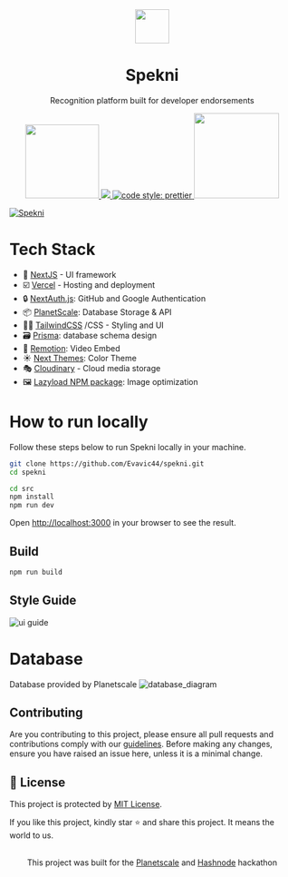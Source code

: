 <div align="center">
<a href="https://spekni.vercel.app"><img src="https://user-images.githubusercontent.com/62628408/180232284-6f172c0b-6b34-4189-819d-4d270424003f.svg" width="60px"></a>
</div>

<div align="center">
<h1>Spekni</h1>
<p>Recognition platform built for developer endorsements</p>
</div>

<p align="center">
<a href="https://vercel.com/evavic44/spekni/4g6cAgSJ2JQcGxpwQew77Ny9jDdC">
  <img src="https://user-images.githubusercontent.com/62628408/178318439-dd015ff3-5ebd-43d8-a84f-6f6d4876a5b0.svg" width="130px">
</a>

<a href="https://prisma.io/">
    <img src="https://img.shields.io/badge/Prisma-3982CE?style=for-the-badge&logo=Prisma&logoColor=white">
</a>
    
<a href="https://hashnode.com">
<img alt="code style: prettier" src="https://img.shields.io/badge/Hashnode-2962FF?style=for-the-badge&logo=hashnode&logoColor=white">
</a>

<a href="https://vercel.com/evavic44/spekni/4g6cAgSJ2JQcGxpwQew77Ny9jDdC">
    <img src="https://user-images.githubusercontent.com/62628408/178316423-5dc0c0bb-2ebb-4c7f-9635-164a324d4897.svg" width="150px">
</a>      
</p>

<a href="https://spekni.vercel.app">
<img src="https://user-images.githubusercontent.com/62628408/180232616-d2ab3cba-e5f8-4b2d-bfa0-8b2b12059f23.png" alt="Spekni">
</a>

# Tech Stack

- 🎯 [NextJS](https://nextjs.org) - UI framework
- ☑️ [Vercel](https://vercel.com) - Hosting and deployment
- 🔒 [NextAuth.js](https://nextauth.io): GitHub and Google Authentication
- 📦 [PlanetScale](https://planetscale.io): Database Storage & API
- 💅🏽 [TailwindCSS](https://tailwindcss.com) /CSS - Styling and UI
- 🗃️ [Prisma](https://prism.io): database schema design
- 🎥 [Remotion](https://www.remotion.dev/): Video Embed
- ☀️ [Next Themes](https://github.com/pacocoursey/next-themes): Color Theme
- 🎭 [Cloudinary](https://cloudinary.com) - Cloud media storage
- 🖼️ [Lazyload NPM package](https://lazyload.com): Image optimization

# How to run locally
Follow these steps below to run Spekni locally in your machine.

```bash
git clone https://github.com/Evavic44/spekni.git
cd spekni

cd src
npm install
npm run dev
```

Open [http://localhost:3000](http://localhost:3000) in your browser to see the result.

## Build

```bash
npm run build
```

## Style Guide
![ui guide](https://user-images.githubusercontent.com/62628408/182064851-e98f5a69-f4d6-4884-acd2-312897446f02.png)

# Database
Database provided by Planetscale 
![database_diagram](https://user-images.githubusercontent.com/62628408/182067005-07140cce-bc30-4b84-9ef3-8bd5c28be8a8.png)

## Contributing

Are you contributing to this project, please ensure all pull requests and contributions comply with our <a href="https://github.com/Evavic44/spekni/blob/main/CONTRIBUTING.md">guidelines</a>. Before making any changes, ensure you have raised an issue here, unless it is a minimal change.

## 🔐 License

This project is protected by <a href="https://github.com/Evavic44/spekni/blob/main/LICENSE">MIT License</a>.

If you like this project, kindly star ⭐ and share this project. It means the world to us. <br><br>

<p align="center">This project was built for the <a href="https://planetscale.com">Planetscale</a> and <a href="https://hashnode.com">Hashnode</a> hackathon</a>
